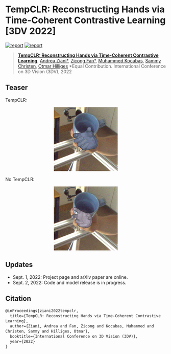# TempCLR: Reconstructing Hands via Time-Coherent Contrastive Learning [3DV 2022]

[![report](https://img.shields.io/badge/Project-Page-blue)](https://eth-ait.github.io/tempclr)
[![report](https://img.shields.io/badge/ArXiv-Paper-red)](http://arxiv.org/abs/2209.00489)

> [**TempCLR: Reconstructing Hands via Time-Coherent Contrastive Learning**](http://arxiv.org/abs/2209.00489),
> [Andrea Ziani*](https://www.linkedin.com/in/andrea-ziani/),
> [Zicong Fan*](https://ait.ethz.ch/people/zfan),
> [Muhammed Kocabas](https://ps.is.tuebingen.mpg.de/person/mkocabas),
> [Sammy Christen](https://ait.ethz.ch/people/sammyc/),
> [Otmar Hilliges](https://ait.ethz.ch/people/hilliges)
> *Equal Contribution.
> International Conference on 3D Vision (3DV), 2022

## Teaser

TempCLR:
<p align="center">
    <img src="assets/tempclr_hanco2.gif" alt="Image" height="200" />
</p>

No TempCLR:
<p align="center">
    <img src="assets/no_tempclr_hanco2.gif" alt="Image" height="200" />
</p>

## Updates

- Sept. 1, 2022: Project page and arXiv paper are online.
- Sept. 2, 2022: Code and model release is in progress.

## Citation

```
@inProceedings{ziani2022tempclr,
  title={TempCLR: Reconstructing Hands via Time-Coherent Contrastive Learning},
  author={Ziani, Andrea and Fan, Zicong and Kocabas, Muhammed and Christen, Sammy and Hilliges, Otmar},
  booktitle={International Conference on 3D Vision (3DV)},
  year={2022}
}
```
